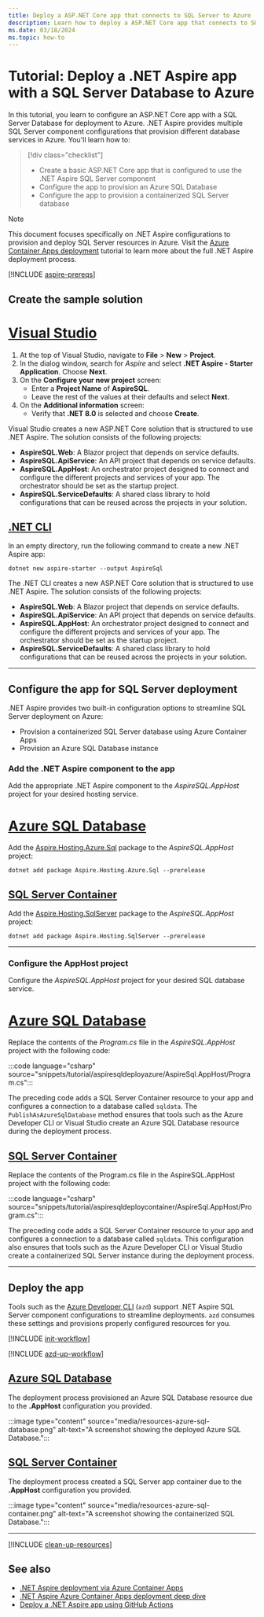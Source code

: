 ```yaml
---
title: Deploy a ASP.NET Core app that connects to SQL Server to Azure
description: Learn how to deploy a ASP.NET Core app that connects to SQL Server to Azure
ms.date: 03/18/2024
ms.topic: how-to
---
```


# Tutorial: Deploy a .NET Aspire app with a SQL Server Database to Azure

In this tutorial, you learn to configure an ASP.NET Core app with a SQL Server Database for deployment to Azure. .NET Aspire provides multiple SQL Server component configurations that provision different database services in Azure. You'll learn how to:

> [!div class="checklist"]
>
> - Create a basic ASP.NET Core app that is configured to use the .NET Aspire SQL Server component
> - Configure the app to provision an Azure SQL Database
> - Configure the app to provision a containerized SQL Server database

> [!NOTE]
> This document focuses specifically on .NET Aspire configurations to provision and deploy SQL Server resources in Azure. Visit the [Azure Container Apps deployment](/dotnet/aspire/deployment/azure/aca-deployment?branch=pr-en-us-532&tabs=visual-studio%2Clinux%2Cpowershell&pivots=azure-azd) tutorial to learn more about the full .NET Aspire deployment process.

[!INCLUDE [aspire-prereqs](../includes/aspire-prereqs.md)]

## Create the sample solution

# [Visual Studio](#tab/visual-studio)

1. At the top of Visual Studio, navigate to **File** > **New** > **Project**.
1. In the dialog window, search for *Aspire* and select **.NET Aspire - Starter Application**. Choose **Next**.
1. On the **Configure your new project** screen:
    - Enter a **Project Name** of **AspireSQL**.
    - Leave the rest of the values at their defaults and select **Next**.
1. On the **Additional information** screen:
    - Verify that **.NET 8.0** is selected and choose **Create**.

Visual Studio creates a new ASP.NET Core solution that is structured to use .NET Aspire. The solution consists of the following projects:

- **AspireSQL.Web**: A Blazor project that depends on service defaults.
- **AspireSQL.ApiService**: An API project that depends on service defaults.
- **AspireSQL.AppHost**: An orchestrator project designed to connect and configure the different projects and services of your app. The orchestrator should be set as the startup project.
- **AspireSQL.ServiceDefaults**: A shared class library to hold configurations that can be reused across the projects in your solution.

## [.NET CLI](#tab/cli)

In an empty directory, run the following command to create a new .NET Aspire app:

```dotnetcli
dotnet new aspire-starter --output AspireSql
```

The .NET CLI creates a new ASP.NET Core solution that is structured to use .NET Aspire. The solution consists of the following projects:

- **AspireSQL.Web**: A Blazor project that depends on service defaults.
- **AspireSQL.ApiService**: An API project that depends on service defaults.
- **AspireSQL.AppHost**: An orchestrator project designed to connect and configure the different projects and services of your app. The orchestrator should be set as the startup project.
- **AspireSQL.ServiceDefaults**: A shared class library to hold configurations that can be reused across the projects in your solution.

---

## Configure the app for SQL Server deployment

.NET Aspire provides two built-in configuration options to streamline SQL Server deployment on Azure:

- Provision a containerized SQL Server database using Azure Container Apps
- Provision an Azure SQL Database instance

### Add the .NET Aspire component to the app

Add the appropriate .NET Aspire component to the _AspireSQL.AppHost_ project for your desired hosting service.

# [Azure SQL Database](#tab/azure-sql)

Add the [Aspire.Hosting.Azure.Sql](https://www.nuget.org/packages/Aspire.Hosting.Azure.Sql) package to the _AspireSQL.AppHost_ project:

```dotnetcli
dotnet add package Aspire.Hosting.Azure.Sql --prerelease
```

## [SQL Server Container](#tab/sql-container)

Add the [Aspire.Hosting.SqlServer](https://www.nuget.org/packages/Aspire.Hosting.SqlServer) package to the _AspireSQL.AppHost_ project:

```dotnetcli
dotnet add package Aspire.Hosting.SqlServer --prerelease
```

---

### Configure the AppHost project

Configure the _AspireSQL.AppHost_ project for your desired SQL database service.

# [Azure SQL Database](#tab/azure-sql)

Replace the contents of the _Program.cs_ file in the _AspireSQL.AppHost_ project with the following code:

:::code language="csharp" source="snippets/tutorial/aspiresqldeployazure/AspireSql.AppHost/Program.cs":::

The preceding code adds a SQL Server Container resource to your app and configures a connection to a database called `sqldata`. The `PublishAsAzureSqlDatabase` method ensures that tools such as the Azure Developer CLI or Visual Studio create an Azure SQL Database resource during the deployment process.

## [SQL Server Container](#tab/sql-container)

Replace the contents of the Program.cs file in the AspireSQL.AppHost project with the following code:

:::code language="csharp" source="snippets/tutorial/aspiresqldeploycontainer/AspireSql.AppHost/Program.cs":::

The preceding code adds a SQL Server Container resource to your app and configures a connection to a database called `sqldata`. This configuration also ensures that tools such as the Azure Developer CLI or Visual Studio create a containerized SQL Server instance during the deployment process.

---

## Deploy the app

Tools such as the [Azure Developer CLI](/azure/developer/azure-developer-cli/overview) (`azd`) support .NET Aspire SQL Server component configurations to streamline deployments. `azd` consumes these settings and provisions properly configured resources for you.

[!INCLUDE [init-workflow](../deployment/azure/includes/init-workflow.md)]

[!INCLUDE [azd-up-workflow](../deployment/azure/includes/azd-up-workflow.md)]

## [Azure SQL Database](#tab/azure-sql)

The deployment process provisioned an Azure SQL Database resource due to the **.AppHost** configuration you provided.

:::image type="content" source="media/resources-azure-sql-database.png" alt-text="A screenshot showing the deployed Azure SQL Database.":::

## [SQL Server Container](#tab/sql-container)

The deployment process created a SQL Server app container due to the **.AppHost** configuration you provided.

:::image type="content" source="media/resources-azure-sql-container.png" alt-text="A screenshot showing the containerized SQL Database.":::

---

[!INCLUDE [clean-up-resources](../includes/clean-up-resources.md)]

## See also

- [.NET Aspire deployment via Azure Container Apps](../deployment/azure/aca-deployment.md)
- [.NET Aspire Azure Container Apps deployment deep dive](../deployment/azure/aca-deployment-azd-in-depth.md)
- [Deploy a .NET Aspire app using GitHub Actions](../deployment/azure/aca-deployment-github-actions.md)
